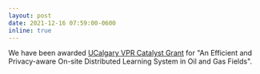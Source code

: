 ```yaml
---
layout: post
date: 2021-12-16 07:59:00-0600
inline: true
---
```


We have been awarded [UCalgary VPR Catalyst Grant](https://research.ucalgary.ca/conduct-research/funding/apply-grants/internal-grants/vpr-catalyst-grants) for "An Efficient and Privacy-aware On-site Distributed Learning System in Oil and Gas Fields".
